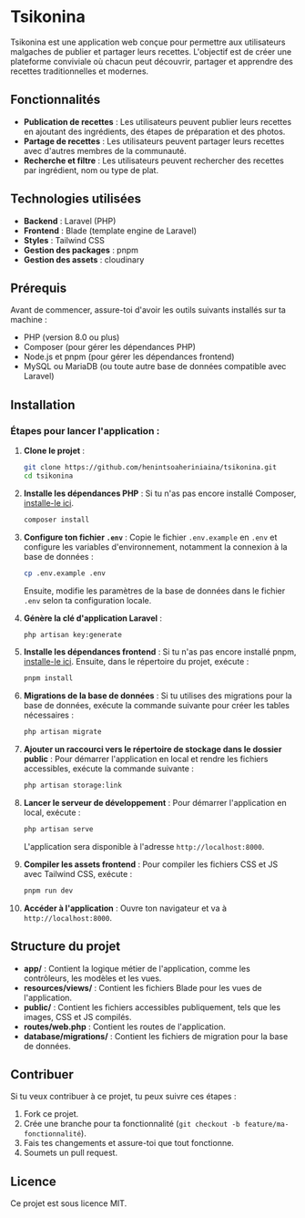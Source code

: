 # Tsikonina

Tsikonina est une application web conçue pour permettre aux utilisateurs malgaches de publier et partager leurs recettes. L'objectif est de créer une plateforme conviviale où chacun peut découvrir, partager et apprendre des recettes traditionnelles et modernes.

## Fonctionnalités

-   **Publication de recettes** : Les utilisateurs peuvent publier leurs recettes en ajoutant des ingrédients, des étapes de préparation et des photos.
-   **Partage de recettes** : Les utilisateurs peuvent partager leurs recettes avec d'autres membres de la communauté.
-   **Recherche et filtre** : Les utilisateurs peuvent rechercher des recettes par ingrédient, nom ou type de plat.

## Technologies utilisées

-   **Backend** : Laravel (PHP)
-   **Frontend** : Blade (template engine de Laravel)
-   **Styles** : Tailwind CSS
-   **Gestion des packages** : pnpm
-   **Gestion des assets** : cloudinary

## Prérequis

Avant de commencer, assure-toi d'avoir les outils suivants installés sur ta machine :

-   PHP (version 8.0 ou plus)
-   Composer (pour gérer les dépendances PHP)
-   Node.js et pnpm (pour gérer les dépendances frontend)
-   MySQL ou MariaDB (ou toute autre base de données compatible avec Laravel)

## Installation

### Étapes pour lancer l'application :

1.  **Clone le projet** :

    ```bash
    git clone https://github.com/henintsoaheriniaina/tsikonina.git
    cd tsikonina
    ```

2.  **Installe les dépendances PHP** :
    Si tu n'as pas encore installé Composer, [installe-le ici](https://getcomposer.org/).

    ```bash
    composer install
    ```

3.  **Configure ton fichier `.env`** :
    Copie le fichier `.env.example` en `.env` et configure les variables d'environnement, notamment la connexion à la base de données :

    ```bash
    cp .env.example .env
    ```

    Ensuite, modifie les paramètres de la base de données dans le fichier `.env` selon ta configuration locale.

4.  **Génère la clé d'application Laravel** :

    ```bash
    php artisan key:generate
    ```

5.  **Installe les dépendances frontend** :
    Si tu n'as pas encore installé pnpm, [installe-le ici](https://pnpm.io/).
    Ensuite, dans le répertoire du projet, exécute :

    ```bash
    pnpm install
    ```

6.  **Migrations de la base de données** :
    Si tu utilises des migrations pour la base de données, exécute la commande suivante pour créer les tables nécessaires :

    ```bash
    php artisan migrate
    ```

7.  **Ajouter un raccourci vers le répertoire de stockage dans le dossier public** :
    Pour démarrer l'application en local et rendre les fichiers accessibles, exécute la commande suivante :

    ```bash
    php artisan storage:link
    ```

8.  **Lancer le serveur de développement** :
    Pour démarrer l'application en local, exécute :

    ```bash
    php artisan serve
    ```

    L'application sera disponible à l'adresse `http://localhost:8000`.

9.  **Compiler les assets frontend** :
    Pour compiler les fichiers CSS et JS avec Tailwind CSS, exécute :

    ```bash
    pnpm run dev
    ```

10. **Accéder à l'application** :
    Ouvre ton navigateur et va à `http://localhost:8000`.

## Structure du projet

-   **app/** : Contient la logique métier de l'application, comme les contrôleurs, les modèles et les vues.
-   **resources/views/** : Contient les fichiers Blade pour les vues de l'application.
-   **public/** : Contient les fichiers accessibles publiquement, tels que les images, CSS et JS compilés.
-   **routes/web.php** : Contient les routes de l'application.
-   **database/migrations/** : Contient les fichiers de migration pour la base de données.

## Contribuer

Si tu veux contribuer à ce projet, tu peux suivre ces étapes :

1. Fork ce projet.
2. Crée une branche pour ta fonctionnalité (`git checkout -b feature/ma-fonctionnalité`).
3. Fais tes changements et assure-toi que tout fonctionne.
4. Soumets un pull request.

## Licence

Ce projet est sous licence MIT.
